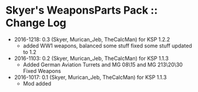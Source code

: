 # Skyer's WeaponsParts Pack :: Change Log

* 2016-1218: 0.3 (Skyer, Murican_Jeb, TheCalcMan) for KSP 1.2.2
	+ added WW1 weapons, balanced some stuff fixed some stuff updated to 1.2
* 2016-1103: 0.2 (Skyer, Murican_Jeb, TheCalcMan) for KSP 1.1.3
	+ Added German Aviation Turrets and MG 08\15 and MG 213\20\30 Fixed Weapons
* 2016-1017: 0.1 (Skyer, Murican_Jeb, TheCalcMan) for KSP 1.1.3
	+ Mod added
